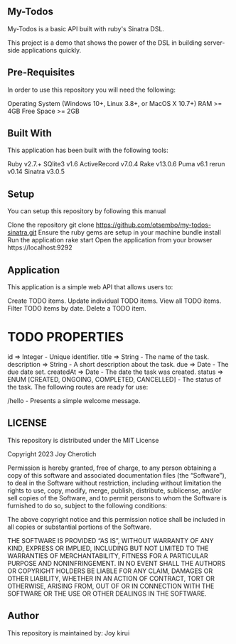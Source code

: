 ## My-Todos
My-Todos is a basic API built with ruby's Sinatra DSL.

This project is a demo that shows the power of the DSL in building server-side applications quickly.

## Pre-Requisites
In order to use this repository you will need the following:

Operating System (Windows 10+, Linux 3.8+, or MacOS X 10.7+)
RAM >= 4GB
Free Space >= 2GB
## Built With
This application has been built with the following tools:

Ruby v2.7.+
SQlite3 v1.6
ActiveRecord v7.0.4
Rake v13.0.6
Puma v6.1
rerun v0.14
Sinatra v3.0.5
## Setup
You can setup this repository by following this manual

Clone the repository
git clone https://github.com/otsembo/my-todos-sinatra.git
Ensure the ruby gems are setup in your machine
bundle install
Run the application
rake start
Open the application from your browser
https://localhost:9292
## Application
This application is a simple web API that allows users to:

Create TODO items.
Update individual TODO items.
View all TODO items.
Filter TODO items by date.
Delete a TODO item.
 # TODO PROPERTIES
id => Integer - Unique identifier.
title => String - The name of the task.
description => String - A short description about the task.
due => Date - The due date set.
createdAt => Date - The date the task was created.
status => ENUM [CREATED, ONGOING, COMPLETED, CANCELLED] - The status of the task.
The following routes are ready for use:

/hello - Presents a simple welcome message.
## LICENSE
This repository is distributed under the MIT License

Copyright 2023 Joy Cherotich

Permission is hereby granted, free of charge, to any person obtaining a copy of this software and associated documentation files (the “Software”), 
to deal in the Software without restriction, including without limitation the rights to use, copy, modify, merge, publish, distribute, sublicense, and/or sell copies of the Software, 
and to permit persons to whom the Software is furnished to do so, subject to the following conditions:

The above copyright notice and this permission notice shall be included in all copies or substantial portions of the Software.

THE SOFTWARE IS PROVIDED “AS IS”, WITHOUT WARRANTY OF ANY KIND, EXPRESS OR IMPLIED, INCLUDING BUT NOT LIMITED TO THE WARRANTIES OF MERCHANTABILITY, FITNESS FOR A PARTICULAR PURPOSE AND NONINFRINGEMENT. 
IN NO EVENT SHALL THE AUTHORS OR COPYRIGHT HOLDERS BE LIABLE FOR ANY CLAIM, DAMAGES OR OTHER LIABILITY, WHETHER IN AN ACTION OF CONTRACT, TORT OR OTHERWISE, ARISING FROM, OUT OF OR IN CONNECTION WITH THE SOFTWARE OR THE USE OR OTHER DEALINGS IN THE SOFTWARE.
## Author
This repository is maintained by:
Joy kirui